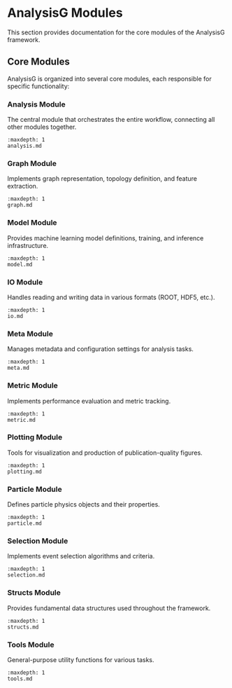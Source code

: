 # AnalysisG Modules

This section provides documentation for the core modules of the AnalysisG framework.

## Core Modules

AnalysisG is organized into several core modules, each responsible for specific functionality:

### Analysis Module
The central module that orchestrates the entire workflow, connecting all other modules together.

```{toctree}
:maxdepth: 1
analysis.md
```

### Graph Module
Implements graph representation, topology definition, and feature extraction.

```{toctree}
:maxdepth: 1
graph.md
```

### Model Module
Provides machine learning model definitions, training, and inference infrastructure.

```{toctree}
:maxdepth: 1
model.md
```

### IO Module
Handles reading and writing data in various formats (ROOT, HDF5, etc.).

```{toctree}
:maxdepth: 1
io.md
```

### Meta Module
Manages metadata and configuration settings for analysis tasks.

```{toctree}
:maxdepth: 1
meta.md
```

### Metric Module
Implements performance evaluation and metric tracking.

```{toctree}
:maxdepth: 1
metric.md
```

### Plotting Module
Tools for visualization and production of publication-quality figures.

```{toctree}
:maxdepth: 1
plotting.md
```

### Particle Module
Defines particle physics objects and their properties.

```{toctree}
:maxdepth: 1
particle.md
```

### Selection Module
Implements event selection algorithms and criteria.

```{toctree}
:maxdepth: 1
selection.md
```

### Structs Module
Provides fundamental data structures used throughout the framework.

```{toctree}
:maxdepth: 1
structs.md
```

### Tools Module
General-purpose utility functions for various tasks.

```{toctree}
:maxdepth: 1
tools.md
```